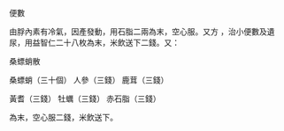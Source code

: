 便數

由脬內素有冷氣，因產發動，用石脂二兩為末，空心服。又方 ，治小便數及遺尿，用益智仁二十八枚為末，米飲送下二錢。又： 

桑螵蛸散 

桑螵蛸（三十個） 人參（三錢） 鹿茸（三錢） 

黃耆（三錢） 牡蠣（三錢） 赤石脂（三錢） 

為末，空心服二錢，米飲送下。 

